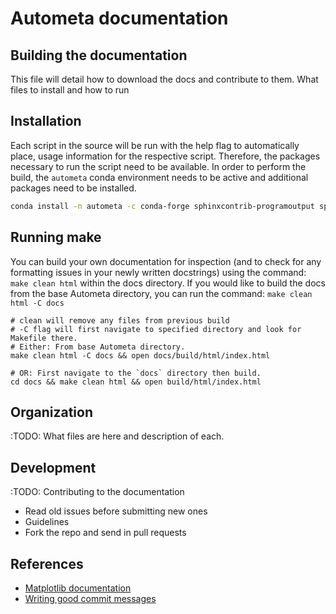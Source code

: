 Autometa documentation
========================

Building the documentation
--------------------------

This file will detail how to download the docs and contribute to them.
What files to install and how to run

Installation
------------

Each script in the source will be run with the help flag to automatically place,
usage information for the respective script. Therefore, the packages necessary to
run the script need to be available. In order to perform the build, the `autometa`
conda environment needs to be active and additional packages need to be installed.

```bash
conda install -n autometa -c conda-forge sphinxcontrib-programoutput sphinx sphinx_rtd_theme
```

Running make
------------

You can build your own documentation for inspection (and to check for any
formatting issues in your newly written docstrings) using the command:
 `make clean html` within the docs directory. If you would like to build the docs
from the base Autometa directory, you can run the command: `make clean html -C docs`

```shell
# clean will remove any files from previous build
# -C flag will first navigate to specified directory and look for Makefile there.
# Either: From base Autometa directory.
make clean html -C docs && open docs/build/html/index.html

# OR: First navigate to the `docs` directory then build.
cd docs && make clean html && open build/html/index.html
```


Organization
------------

:TODO: What files are here and description of each.

Development
-----------

:TODO: Contributing to the documentation

* Read old issues before submitting new ones
* Guidelines
* Fork the repo and send in pull requests

References
----------

* [Matplotlib documentation](https://github.com/matplotlib/matplotlib/blob/master/doc/devel/documenting_mpl.rst)
* [Writing good commit messages](https://tbaggery.com/2008/04/19/a-note-about-git-commit-messages.html)
